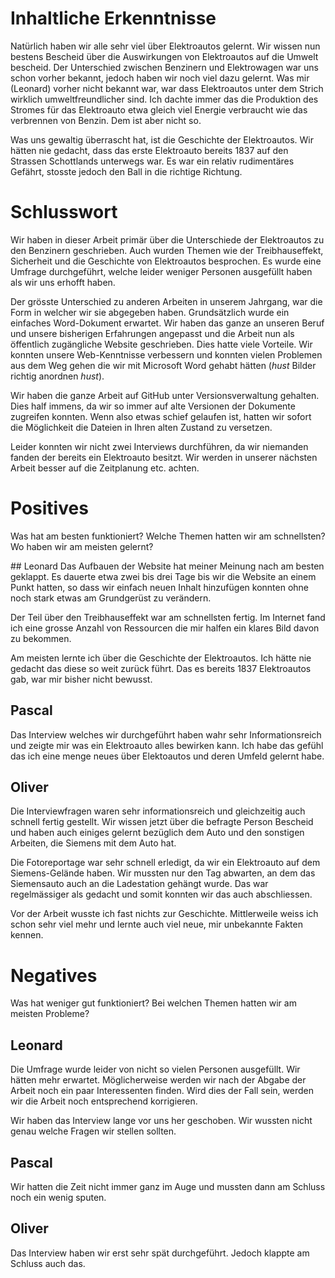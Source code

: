 # Inhaltliche Erkenntnisse
Natürlich haben wir alle sehr viel über Elektroautos gelernt. Wir wissen nun bestens Bescheid über die Auswirkungen von Elektroautos auf die Umwelt bescheid.
Der Unterschied zwischen Benzinern und Elektrowagen war uns schon vorher bekannt, jedoch haben wir noch viel dazu gelernt.
Was mir (Leonard) vorher nicht bekannt war, war dass Elektroautos unter dem Strich wirklich umweltfreundlicher sind. Ich dachte immer das die Produktion des Stromes für das Elektroauto etwa gleich viel Energie verbraucht wie das verbrennen von Benzin. Dem ist aber nicht so.

Was uns gewaltig überrascht hat, ist die Geschichte der Elektroautos. Wir hätten nie gedacht, dass das erste Elektroauto bereits 1837 auf den Strassen Schottlands unterwegs war. Es war ein relativ rudimentäres Gefährt, stosste jedoch den Ball in die richtige Richtung.

# Schlusswort
Wir haben in dieser Arbeit primär über die Unterschiede der Elektroautos zu den Benzinern geschrieben. Auch wurden Themen wie der Treibhauseffekt, Sicherheit und die Geschichte von Elektroautos besprochen. Es wurde eine Umfrage durchgeführt, welche leider weniger Personen ausgefüllt haben als wir uns erhofft haben.

Der grösste Unterschied zu anderen Arbeiten in unserem Jahrgang, war die Form in welcher wir sie abgegeben haben. Grundsätzlich wurde ein einfaches Word-Dokument erwartet. Wir haben das ganze an unseren Beruf und unsere bisherigen Erfahrungen angepasst und die Arbeit nun als öffentlich zugängliche Website geschrieben. Dies hatte viele Vorteile. Wir konnten unsere Web-Kenntnisse verbessern und konnten vielen Problemen aus dem Weg gehen die wir mit Microsoft Word gehabt hätten (*hust* Bilder richtig anordnen *hust*).

Wir haben die ganze Arbeit auf GitHub unter Versionsverwaltung gehalten. Dies half immens, da wir so immer auf alte Versionen der Dokumente zugreifen konnten. Wenn also etwas schief gelaufen ist, hatten wir sofort die Möglichkeit die Dateien in Ihren alten Zustand zu versetzen.

Leider konnten wir nicht zwei Interviews durchführen, da wir niemanden fanden der bereits ein Elektroauto besitzt. Wir werden in unserer nächsten Arbeit besser auf die Zeitplanung etc. achten.

# Positives
Was hat am besten funktioniert? Welche Themen hatten wir am schnellsten? Wo haben wir am meisten gelernt?

## Leonard
Das Aufbauen der Website hat meiner Meinung nach am besten geklappt. Es dauerte etwa zwei bis drei Tage bis wir die Website an einem Punkt hatten, so dass wir einfach neuen Inhalt hinzufügen konnten ohne noch stark etwas am Grundgerüst zu verändern.

Der Teil über den Treibhauseffekt war am schnellsten fertig. Im Internet fand ich eine grosse Anzahl von Ressourcen die mir halfen ein klares Bild davon zu bekommen.

Am meisten lernte ich über die Geschichte der Elektroautos. Ich hätte nie gedacht das diese so weit zurück führt. Das es bereits 1837 Elektroautos gab, war mir bisher nicht bewusst.

## Pascal
Das Interview welches wir durchgeführt haben wahr sehr Informationsreich und zeigte mir was ein Elektroauto alles bewirken kann. Ich habe das gefühl das ich eine menge neues über Elektoautos und deren Umfeld gelernt habe.

## Oliver
Die Interviewfragen waren sehr informationsreich und gleichzeitig auch schnell fertig gestellt. Wir wissen jetzt über die befragte Person Bescheid und haben auch einiges gelernt bezüglich dem Auto und den sonstigen Arbeiten, die Siemens mit dem Auto hat.

Die Fotoreportage war sehr schnell erledigt, da wir ein Elektroauto auf dem Siemens-Gelände haben. Wir mussten nur den Tag abwarten, an dem das Siemensauto auch an die Ladestation gehängt wurde. Das war regelmässiger als gedacht und somit konnten wir das auch abschliessen.

Vor der Arbeit wusste ich fast nichts zur Geschichte. Mittlerweile weiss ich schon sehr viel mehr und lernte auch viel neue, mir unbekannte Fakten kennen.

# Negatives
Was hat weniger gut funktioniert? Bei welchen Themen hatten wir am meisten Probleme?

## Leonard
Die Umfrage wurde leider von nicht so vielen Personen ausgefüllt. Wir hätten mehr erwartet. Möglicherweise werden wir nach der Abgabe der Arbeit noch ein paar Interessenten finden. Wird dies der Fall sein, werden wir die Arbeit noch entsprechend korrigieren.

Wir haben das Interview lange vor uns her geschoben. Wir wussten nicht genau welche Fragen wir stellen sollten.

## Pascal
Wir hatten die Zeit nicht immer ganz im Auge und mussten dann am Schluss noch ein wenig sputen.

## Oliver
Das Interview haben wir erst sehr spät durchgeführt. Jedoch klappte am Schluss auch das.
